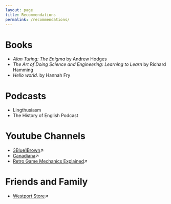 ```yaml
---
layout: page
title: Recommendations
permalink: /recommendations/
---
```



# Books
- *Alan Turing: The Enigma* by Andrew Hodges
- *The Art of Doing Science and Engineering: Learning to Learn* by Richard Hamming
- *Hello world.* by Hannah Fry

# Podcasts
- Lingthusiasm
- The History of English Podcast

# Youtube Channels
- [3Blue1Brown](https://www.youtube.com/c/3blue1brown)↗
- [Canadiana](https://www.youtube.com/channel/UC0CPKMIqMeEzyoDrKXLn1Cg)↗
- [Retro Game Mechanics Explained](https://www.youtube.com/channel/UCwRqWnW5ZkVaP_lZF7caZ-g)↗

# Friends and Family
- [Westport Store](https://www.westportstore.com)↗
